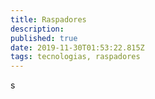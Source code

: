 ```yaml
---
title: Raspadores
description: 
published: true
date: 2019-11-30T01:53:22.815Z
tags: tecnologias, raspadores
---
```


s